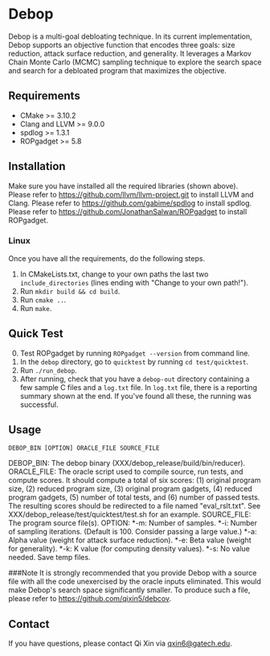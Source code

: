 # Debop

Debop is a multi-goal debloating technique. In its current implementation, Debop supports an objective function that encodes three goals: size reduction, attack surface reduction, and generality. It leverages a Markov Chain Monte Carlo (MCMC) sampling technique to explore the search space and search for a debloated program that maximizes the objective.

## Requirements
* CMake >= 3.10.2
* Clang and LLVM >= 9.0.0
* spdlog >= 1.3.1
* ROPgadget >= 5.8

## Installation
Make sure you have installed all the required libraries (shown above). Please refer to https://github.com/llvm/llvm-project.git to install LLVM and Clang. Please refer to https://github.com/gabime/spdlog to install spdlog. Please refer to https://github.com/JonathanSalwan/ROPgadget to install ROPgadget.

### Linux
Once you have all the requirements, do the following steps.

1. In CMakeLists.txt, change to your own paths the last two `include_directories` (lines ending with "Change to your own path!").
2. Run `mkdir build && cd build`.
3. Run `cmake ..`.
4. Run `make`.

## Quick Test
0. Test ROPgadget by running `ROPgadget --version` from command line.
1. In the `debop` directory, go to `quicktest` by running `cd test/quicktest`.
2. Run `./run_debop`.
3. After running, check that you have a `debop-out` directory containing a few sample C files and a `log.txt` file. In `log.txt` file, there is a reporting summary shown at the end. If you've found all these, the running was successful.

## Usage
```
DEBOP_BIN [OPTION] ORACLE_FILE SOURCE_FILE
```
DEBOP_BIN: The debop binary (XXX/debop_release/build/bin/reducer).
ORACLE_FILE: The oracle script used to compile source, run tests, and compute scores. It should compute a total of six scores: (1) original program size, (2) reduced program size, (3) original program gadgets, (4) reduced program gadgets, (5) number of total tests, and (6) number of passed tests. The resulting scores should be redirected to a file named "eval_rslt.txt". See XXX/debop_release/test/quicktest/test.sh for an example.
SOURCE_FILE: The program source file(s).
OPTION:
*-m: Number of samples.
*-i: Number of sampling iterations. (Default is 100. Consider passing a large value.)
*-a: Alpha value (weight for attack surface reduction).
*-e: Beta value (weight for generality).
*-k: K value (for computing density values).
*-s: No value needed. Save temp files.

###Note
It is strongly recommended that you provide Debop with a source file with all the code unexercised by the oracle inputs eliminated. This would make Debop's search space significantly smaller. To produce such a file, please refer to https://github.com/qixin5/debcov.

## Contact
If you have questions, please contact Qi Xin via qxin6@gatech.edu.